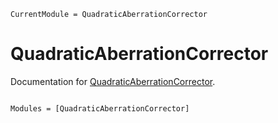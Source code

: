 ```@meta
CurrentModule = QuadraticAberrationCorrector
```

# QuadraticAberrationCorrector

Documentation for [QuadraticAberrationCorrector](https://github.com/syoshida1983/QuadraticAberrationCorrector.jl).

```@index
```

```@autodocs
Modules = [QuadraticAberrationCorrector]
```
